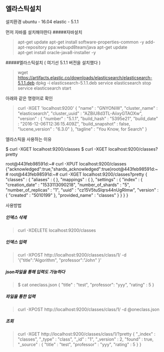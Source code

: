 엘라스틱설치
---------------
설치환경 
ubuntu - 16.04
elastic - 5.1.1

먼저 자바를 설치해야한다
#####자바설치 
> apt-get update
apt-get install software-properties-common -y
add-apt-repository ppa:webupd8team/java
apt-get update  
apt-get install oracle-java8-installer -y

#####엘라스틱설치 ( 여기선 5.1.1 버전을 설치했다 )
>wget https://artifacts.elastic.co/downloads/elasticsearch/elasticsearch-5.1.1.deb
dpkg -i elasticsearch-5.1.1.deb
service elasticsearch stop
service elasticsearch start

아래와 같은 명령어로 확인
>curl -XGET 'localhost:9200'
{
  "name" : "GNYONiW",
  "cluster_name" : "elasticsearch",
  "cluster_uuid" : "AZBiU8d3TL-AiixyGTAOXw",
  "version" : {
    "number" : "5.1.1",
    "build_hash" : "5395e21",
    "build_date" : "2016-12-06T12:36:15.409Z",
    "build_snapshot" : false,
    "lucene_version" : "6.3.0"
  },
  "tagline" : "You Know, for Search"
}

엘라스틱을 사용하는 이유


$ curl -XGET localhost:9200/classes
$ curl -XGET localhost:9200/classes?pretty

root@443feb98591d:~# curl -XPUT localhost:9200/classes       
{"acknowledged":true,"shards_acknowledged":true}root@443feb98591d:~#
root@443feb98591d:~# curl -XGET localhost:9200/classes?pretty
{
  "classes" : {
    "aliases" : { },
    "mappings" : { },
    "settings" : {
      "index" : {
        "creation_date" : "1533113090218",
        "number_of_shards" : "5",
        "number_of_replicas" : "1",
        "uuid" : "cz15V5tuSlqrs44nUgRlmw",
        "version" : {
          "created" : "5010199"
        },
        "provided_name" : "classes"
      }
    }
  }
}

사용방법 
##### 인덱스 삭제 
> curl -XDELETE localhost:9200/classes

##### 인덱스 입력 
> curl -XPOST http://localhost:9200/classes/class/1/ -d '{"title":"Algorithm", "professor":"John" }'

##### json파일을 통해 입력도 가능하다 
> $ cat oneclass.json
{
    "title" : "test",
    "professor": "yyy",
    "rating" : 5
}

##### 파일을 통한 입력 
> curl -XPOST http://localhost:9200/classes/class/1/ -d @oneclass.json

##### 조회
> curl -XGET http://localhost:9200/classes/class/1/?pretty
{
  "_index" : "classes",
  "_type" : "class",
  "_id" : "1",
  "_version" : 2,
  "found" : true,
  "_source" : {
    "title" : "test",
    "professor" : "yyy",
    "rating" : 5
  }
}


